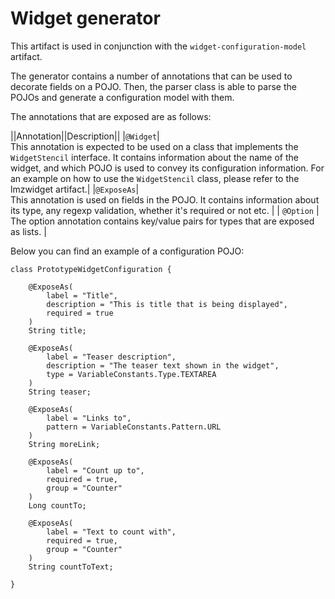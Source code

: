 # Widget generator

This artifact is used in conjunction with the `widget-configuration-model` artifact. 

The generator contains a number of annotations that can be used to decorate fields on a POJO. Then, the parser class is able to parse the POJOs and generate a configuration model with them. 

The annotations that are exposed are as follows:

||Annotation||Description||
|`@Widget`| \
This annotation is expected to be used on a class that implements the `WidgetStencil` interface. It contains information about the name of the widget, and which POJO is used to convey its configuration information. For an example on how to use the `WidgetStencil` class, please refer to the lmzwidget artifact.|
|`@ExposeAs`| \
This annotation is used on fields in the POJO. It contains information about its type, any regexp validation, whether it's required or not etc. |
| `@Option` | \
The option annotation contains key/value pairs for types that are exposed as lists. |


Below you can find an example of a configuration POJO:

	class PrototypeWidgetConfiguration {

		@ExposeAs(
			label = "Title",
			description = "This is title that is being displayed",
			required = true
		)
		String title;

		@ExposeAs(
			label = "Teaser description",
			description = "The teaser text shown in the widget",
			type = VariableConstants.Type.TEXTAREA
		)
		String teaser;

		@ExposeAs(
			label = "Links to",
			pattern = VariableConstants.Pattern.URL
		)
		String moreLink;

		@ExposeAs(
			label = "Count up to",
			required = true,
			group = "Counter"
		)
		Long countTo;

		@ExposeAs(
			label = "Text to count with",
			required = true,
			group = "Counter"
		)
		String countToText;

	}

